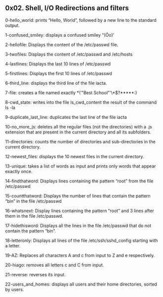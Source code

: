 ## 0x02. Shell, I/O Redirections and filters

0-hello_world: prints “Hello, World”, followed by a new line to the standard output.

1-confused_smiley: displays a confused smiley "(Ôo)'

2-hellofile: Displays the content of the /etc/passwd file.

3-twofiles: Displays the content of /etc/passwd and /etc/hosts

4-lastlines: Displays the last 10 lines of /etc/passwd

5-firstlines: Displays the first 10 lines of /etc/passwd

6-third_line: displays the third line of the file iacta.

7-file: creates a file named exactly \*\\'"Best School"\'\\*$\?\*\*\*\*\*:)

8-cwd_state: writes into the file ls_cwd_content the result of the command ls -la

9-duplicate_last_line: duplicates the last line of the file iacta

10-no_more_js: deletes all the regular files (not the directories) with a .js extension that are present in the current directory and all its subfolders.

11-directories: counts the number of directories and sub-directories in the current directory.

12-newest_files: displays the 10 newest files in the current directory.

13-unique: takes a list of words as input and prints only words that appear exactly once.

14-findthatword: Displays lines containing the pattern “root” from the file /etc/passwd

15-countthatword: Displays the number of lines that contain the pattern “bin” in the file /etc/passwd

16-whatsnext: Display lines containing the pattern “root” and 3 lines after them in the file /etc/passwd.

17-hidethisword: Displays all the lines in the file /etc/passwd that do not contain the pattern “bin”.

18-letteronly: Displays all lines of the file /etc/ssh/sshd_config starting with a letter.

19-AZ: Replaces all characters A and c from input to Z and e respectively.

20-hiago: removes all letters c and C from input.

21-reverse: reverses its input.

22-users_and_homes: displays all users and their home directories, sorted by users.







